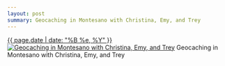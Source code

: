 ```yaml
---
layout: post
summary: Geocaching in Montesano with Christina, Emy, and Trey
---
```


<p>
  <time><a href="/50">{{ page.date | date: "%B %e, %Y" }}</a></time>
  <a href="/50"><img src="{{ site.assets_url }}/50-640.jpg" srcset="{{ site.assets_url }}/50-1280.jpg 1280w, {{ site.assets_url }}/50-960.jpg 960w, {{ site.assets_url }}/50-640.jpg 640w, {{ site.assets_url }}/50-320.jpg 320w" sizes="(min-width: 700px) 50vw, calc(100vw - 2rem)" alt="Geocaching in Montesano with Christina, Emy, and Trey" /></a>
  <span>Geocaching in Montesano with Christina, Emy, and Trey</span>
</p>
